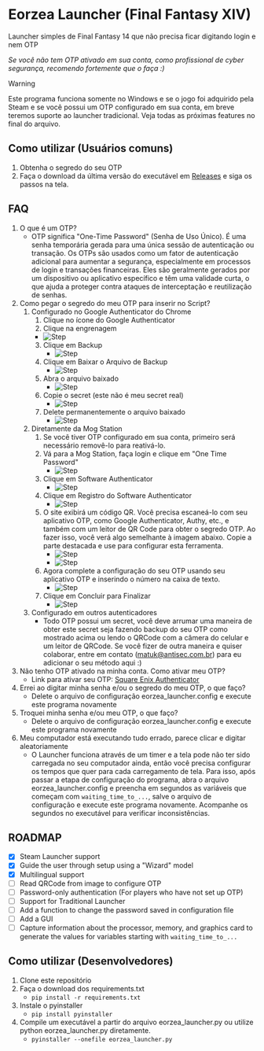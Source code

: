 # Eorzea Launcher (Final Fantasy XIV)


Launcher simples de Final Fantasy 14 que não precisa ficar digitando login e nem OTP

*Se você não tem OTP ativado em sua conta, como profissional de cyber segurança, recomendo fortemente que o faça :)*

> [!WARNING]
> Este programa funciona somente no Windows e se o jogo foi adquirido pela Steam e se você possui um OTP configurado em sua conta, em breve teremos suporte ao launcher tradicional. Veja todas as próximas features no final do arquivo.

## Como utilizar (Usuários comuns)
1. Obtenha o segredo do seu OTP
2. Faça o download da última versão do executável em [Releases](https://github.com/victormatuk/eorzea_launcher/releases/download/prod/eorzea_launcher.exe) e siga os passos na tela.

## FAQ
1. O que é um OTP?
   - OTP significa "One-Time Password" (Senha de Uso Único). É uma senha temporária gerada para uma única sessão de autenticação ou transação. Os OTPs são usados como um fator de autenticação adicional para aumentar a segurança, especialmente em processos de login e transações financeiras. Eles são geralmente gerados por um dispositivo ou aplicativo específico e têm uma validade curta, o que ajuda a proteger contra ataques de interceptação e reutilização de senhas.
2. Como pegar o segredo do meu OTP para inserir no Script?
   1. Configurado no Google Authenticator do Chrome
      1.  Clique no ícone do Google Authenticator
      2.  Clique na engrenagem
         - ![Step](/images/step1.jpg)
      3. Clique em Backup
         - ![Step](/images/step2.jpg)
      3. Clique em Baixar o Arquivo de Backup
         - ![Step](/images/step3.jpg)
      4. Abra o arquivo baixado
         - ![Step](/images/step4.jpg)
      5. Copie o secret (este não é meu secret real)
         - ![Step](/images/step5.jpg)
      6. Delete permanentemente o arquivo baixado
         - ![Step](/images/step6.jpg)
   2. Diretamente da Mog Station
      1. Se você tiver OTP configurado em sua conta, primeiro será necessário removê-lo para reativá-lo.
      2. Vá para a Mog Station, faça login e clique em "One Time Password"
         - ![Step](/images/mogstation/step1.jpg)
      3. Clique em Software Authenticator
         - ![Step](/images/mogstation/step2.jpg)
      3. Clique em Registro do Software Authenticator
         - ![Step](/images/mogstation/step3.jpg)
      4. O site exibirá um código QR. Você precisa escaneá-lo com seu aplicativo OTP, como Google Authenticator, Authy, etc., e também com um leitor de QR Code para obter o segredo OTP. Ao fazer isso, você verá algo semelhante à imagem abaixo. Copie a parte destacada e use para configurar esta ferramenta.
         - ![Step](/images/mogstation/step4.jpg)
         - ![Step](/images/step5.jpg)
      5. Agora complete a configuração do seu OTP usando seu aplicativo OTP e inserindo o número na caixa de texto.
         - ![Step](/images/mogstation/step5.jpg)
      6. Clique em Concluir para Finalizar
         - ![Step](/images/mogstation/step6.jpg)
   3. Configurado em outros autenticadores
      - Todo OTP possui um secret, você deve arrumar uma maneira de obter este secret seja fazendo backup do seu OTP como mostrado acima ou lendo o QRCode com a câmera do celular e um leitor de QRCode. Se você fizer de outra maneira e quiser colaborar, entre em contato (matuk@antisec.com.br) para eu adicionar o seu método aqui :)
3. Não tenho OTP ativado na minha conta. Como ativar meu OTP?
   - Link para ativar seu OTP: [Square Enix Authenticator](https://www.square-enix-games.com/en_US/seaccount/otp/authenticator.html)
4. Errei ao digitar minha senha e/ou o segredo do meu OTP, o que faço?
   - Delete o arquivo de configuração eorzea_launcher.config e execute este programa novamente
5. Troquei minha senha e/ou meu OTP, o que faço?
   - Delete o arquivo de configuração eorzea_launcher.config e execute este programa novamente
6. Meu computador está executando tudo errado, parece clicar e digitar aleatoriamente
   - O Launcher funciona através de um timer e a tela pode não ter sido carregada no seu computador ainda, então você precisa configurar os tempos que quer para cada carregamento de tela. Para isso, após passar a etapa de configuração do programa, abra o arquivo eorzea_launcher.config e preencha em segundos as variáveis que começam com `waiting_time_to_...`, salve o arquivo de configuração e execute este programa novamente. Acompanhe os segundos no executável para verificar inconsistências.

## ROADMAP
- [x] Steam Launcher support
- [x] Guide the user through setup using a "Wizard" model
- [x] Multilingual support
- [ ] Read QRCode from image to configure OTP
- [ ] Password-only authentication (For players who have not set up OTP)
- [ ] Support for Traditional Launcher
- [ ] Add a function to change the password saved in configuration file
- [ ] Add a GUI
- [ ] Capture information about the processor, memory, and graphics card to generate the values for variables starting with `waiting_time_to_...`

## Como utilizar (Desenvolvedores)
1. Clone este repositório
2. Faça o download dos requirements.txt
   - `pip install -r requirements.txt`
3. Instale o pyinstaller
   - `pip install pyinstaller`
4. Compile um executável a partir do arquivo eorzea_launcher.py ou utilize python eorzea_launcher.py diretamente.
   - `pyinstaller --onefile eorzea_launcher.py`
